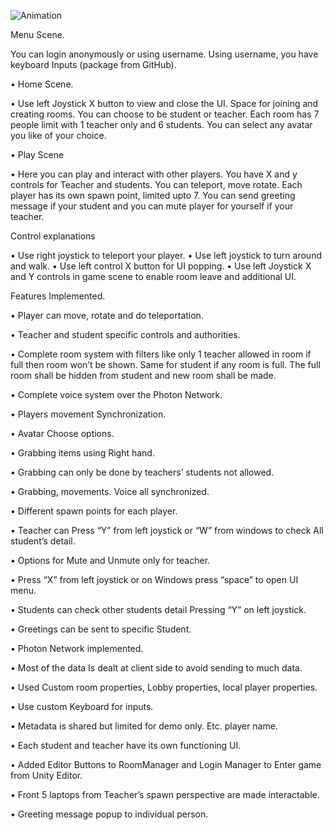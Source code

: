 ![Animation](https://user-images.githubusercontent.com/13573647/192381716-dd2a5cc7-5967-4cb5-a378-4b224cccecfc.gif)

Menu Scene.

 You can login anonymously or using username. Using username, you have keyboard Inputs (package from GitHub).
 
• Home Scene.

• Use left Joystick X button to view and close the UI. Space for joining and creating rooms. You can choose to be student or teacher. Each room has 7 people limit with 1 teacher only and 6 students. You can select any avatar you like of your choice.

• Play Scene

• Here you can play and interact with other players. You have X and y controls for Teacher and students. You can teleport, move rotate. Each player has its own spawn point, limited upto 7. You can send greeting message if your student and you can mute player for yourself if your teacher.

Control explanations

• Use right joystick to teleport your player.
• Use left joystick to turn around and walk.
• Use left control X button for UI popping.
• Use left Joystick X and Y controls in game scene to enable room leave and additional UI.

Features Implemented.

• Player can move, rotate and do teleportation.

• Teacher and student specific controls and authorities.

• Complete room system with filters like only 1 teacher allowed in room if full then room won’t be 
shown. Same for student if any room is full. The full room shall be hidden from student and new 
room shall be made.

• Complete voice system over the Photon Network.

• Players movement Synchronization.

• Avatar Choose options.

• Grabbing items using Right hand.

• Grabbing can only be done by teachers’ students not allowed.

• Grabbing, movements. Voice all synchronized.

• Different spawn points for each player.

• Teacher can Press “Y” from left joystick or “W” from windows to check All student’s detail.

• Options for Mute and Unmute only for teacher.

• Press “X” from left joystick or on Windows press “space” to open UI menu.

• Students can check other students detail Pressing “Y” on left joystick.

• Greetings can be sent to specific Student.

• Photon Network implemented.

• Most of the data Is dealt at client side to avoid sending to much data.

• Used Custom room properties, Lobby properties, local player properties.

• Use custom Keyboard for inputs.

• Metadata is shared but limited for demo only. Etc. player name.

• Each student and teacher have its own functioning UI.

• Added Editor Buttons to RoomManager and Login Manager to Enter game from Unity Editor.

• Front 5 laptops from Teacher’s spawn perspective are made interactable.

• Greeting message popup to individual person.
